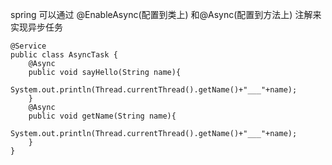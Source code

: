 spring 可以通过 @EnableAsync(配置到类上) 和@Async(配置到方法上) 注解来实现异步任务


```
@Service
public class AsyncTask {
    @Async
    public void sayHello(String name){
        System.out.println(Thread.currentThread().getName()+"___"+name);
    }
    @Async
    public void getName(String name){
        System.out.println(Thread.currentThread().getName()+"___"+name);
    }
}
```
